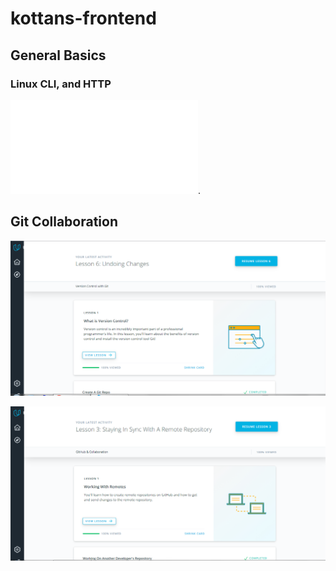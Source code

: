 # kottans-frontend

## General Basics

### Linux CLI, and HTTP


![Linux CLI and Networking](task_linux_cli/LINUX_CLI.md).

## Git Collaboration

![Git Collaboration Screenshot](https://github.com/dmitriyivashchenko/kottans-frontend/blob/master/task_git_collaboration/Screenshot_2.png)

![Git Collaboration Screenshot](https://github.com/dmitriyivashchenko/kottans-frontend/blob/master/task_git_collaboration/Screenshot_3.png)

